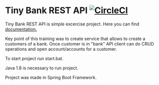 # Tiny Bank REST API [![CircleCI](https://circleci.com/gh/WojciechWeg/tiny-bank.svg?style=svg)](https://circleci.com/gh/WojciechWeg/tiny-bank)

Tiny Bank REST API is simple excercise project.
Here you can find [documentation.](https://wojciechweg.github.io/tiny-bank/) 

Key point of this training was to create service that allows to create a customers of a bank.
Once customer is in "bank" API client can do CRUD operations and open account/accounts for a customer.

To start project run start.bat.

Java 1.8 is necessary to run project.

Project was made in Spring Boot Framework.

